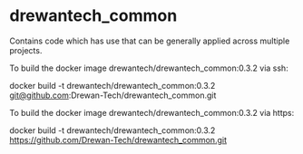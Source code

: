 # drewantech_common
Contains code which has use that can be generally applied across multiple projects.

To build the docker image drewantech/drewantech_common:0.3.2 via ssh:

docker build -t drewantech/drewantech_common:0.3.2 git@github.com:Drewan-Tech/drewantech_common.git

To build the docker image drewantech/drewantech_common:0.3.2 via https:

docker build -t drewantech/drewantech_common:0.3.2 https://github.com/Drewan-Tech/drewantech_common.git
